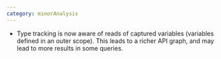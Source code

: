 ```yaml
---
category: minorAnalysis
---
```

* Type tracking is now aware of reads of captured variables (variables defined in an outer scope). This leads to a richer API graph, and may lead to more results in some queries.
